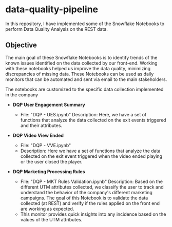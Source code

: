 # data-quality-pipeline

In this repository, I have implemented some of the Snowflake Notebooks to perform Data Quality Analysis on the REST data.

## Objective
The main goal of these Snowflake Notebooks is to identify trends of the known issues identified on the data collected by our front-end. Working with these notebooks helped us improve the data quality, minimizing discrepancies of missing data. These Notebooks can be used as daily monitors that can be automated and sent via email to the main stakeholders.

The notebooks are customized to the specific data collection implemented in the company

- **DQP User Engagement Summary**
  - File: "DQP - UES.ipynb"
  Description: Here, we have a set of functions that analyze the data collected on the exit events triggered and their attributes.
 
- **DQP Video View Ended**
  - File: "DQP - VVE.ipynb"
  - Description: Here we have a set of functions that analyze the data collected on the exit event triggered when the video ended playing or the user closed the player.

- **DQP Marketing Processing Rules**
  - File: "DQP - MKT Rules Validation.ipynb"
  Description: Based on the different UTM attributes collected, we classify the user to track and understand the behavior of the company's different marketing campaigns. The goal of this Notebook is to validate the data collected (at REST) and verify if the rules applied on the front end are working as expected.
  - This monitor provides quick insights into any incidence based on the values of the UTM attributes.

